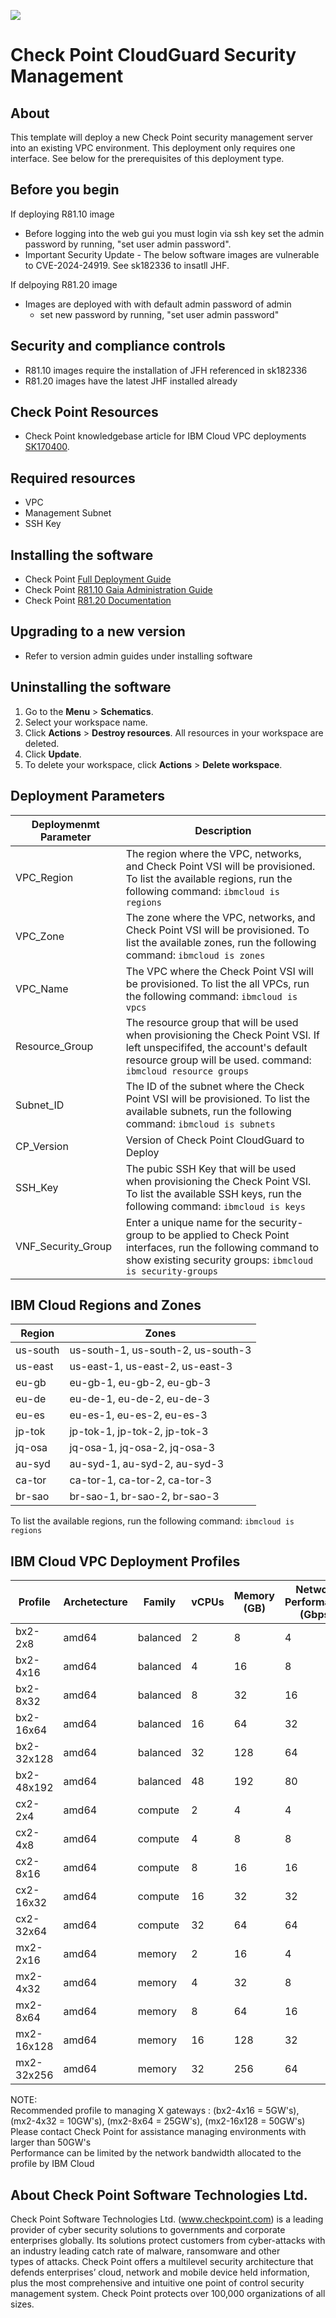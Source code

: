 ![](https://github.com/joe-at-cp/checkpoint-iaas-mgmt-ibm-vpc/blob/master/CloudGuard_IaaS.jpg?v=4&s=100)

# Check Point CloudGuard Security Management

## About
This template will deploy a new Check Point security management server into an existing VPC environment. This deployment only requires one interface. See below for the prerequisites of this deployment type.

## Before you begin
If deploying R81.10 image
  - Before logging into the web gui you must login via ssh key set the admin password by running, "set user admin password".
  - Important Security Update - The below software images are vulnerable to CVE-2024-24919. See sk182336 to insatll JHF.

If delpoying R81.20 image
  - Images are deployed with with default admin password of admin
    - set new password by running, "set user admin password"
## Security and compliance controls
 - R81.10 images require the installation of JFH referenced in sk182336
 - R81.20 images have the latest JHF installed already
    
## Check Point Resources
- Check Point knowledgebase article for IBM Cloud VPC deployments [SK170400](https://supportcenter.checkpoint.com/supportcenter/portal?eventSubmit_doGoviewsolutiondetails=&solutionid=sk170400&partition=Basic&product=Security).

## Required resources
- VPC
- Management Subnet
- SSH Key

## Installing the software
- Check Point [Full Deployment Guide](https://supportcenter.checkpoint.com/supportcenter/portal?action=portlets.DCFileAction&eventSubmit_doGetdcdetails=&fileid=112069)
- Check Point [R81.10 Gaia Administration Guide](https://sc1.checkpoint.com/documents/R81.10/WebAdminGuides/EN/CP_R81.10_Gaia_AdminGuide/Topics-GAG/Getting_Started.htm?tocpath=_____6)
- Check Point [R81.20 Documentation](https://support.checkpoint.com/results/sk/sk173903)

## Upgrading to a new version
- Refer to version admin  guides under installing software

## Uninstalling the software

1. Go to the **Menu** > **Schematics**.
2. Select your workspace name. 
3. Click **Actions** > **Destroy resources**. All resources in your workspace are deleted.
4. Click **Update**.
5. To delete your workspace, click **Actions** > **Delete workspace**.

## Deployment Parameters
| Deploymenmt Parameter | Description |
|-----------------------|-------------|
| VPC_Region | The region where the VPC, networks, and Check Point VSI will be provisioned. To list the available regions, run  the following command: ```ibmcloud is regions```|
| VPC_Zone   | The zone where the VPC, networks, and Check Point VSI will be provisioned. To list the available zones, run  the following command: ```ibmcloud is zones```|
| VPC_Name  | The VPC where the Check Point VSI will be provisioned. To list the all VPCs, run  the following command: ```ibmcloud is vpcs```|
| Resource_Group | The resource group that will be used when provisioning the Check Point VSI. If left unspecififed, the account's default resource group will be used. command: ```ibmcloud resource groups``` |
| Subnet_ID  | The ID of the subnet where the Check Point  VSI will be provisioned.  To list the available subnets, run  the following command: ```ibmcloud is subnets```|
| CP_Version | Version of Check Point CloudGuard to Deploy |
| SSH_Key       | The pubic SSH Key that will be used when provisioning the Check Point  VSI. To list the available SSH keys, run  the following command: ```ibmcloud is keys``` |
| VNF_Security_Group | Enter a unique name for the security-group to be applied to Check Point interfaces, run the following command to show existing security groups: ```ibmcloud is security-groups```  |


## IBM Cloud Regions and Zones
| Region | Zones |
|--------|-------|
| us-south | us-south-1, us-south-2, us-south-3 |
| us-east  | us-east-1, us-east-2, us-east-3 |
| eu-gb    | eu-gb-1, eu-gb-2, eu-gb-3 |
| eu-de    | eu-de-1, eu-de-2, eu-de-3 |
| eu-es    | eu-es-1, eu-es-2, eu-es-3 |
| jp-tok   | jp-tok-1, jp-tok-2, jp-tok-3 |
| jq-osa   | jq-osa-1, jq-osa-2, jq-osa-3 |
| au-syd   | au-syd-1, au-syd-2, au-syd-3 |
| ca-tor   | ca-tor-1, ca-tor-2, ca-tor-3 |
| br-sao   | br-sao-1, br-sao-2, br-sao-3 |

To list the available regions, run the following command: ```ibmcloud is regions```
 
## IBM Cloud VPC Deployment Profiles
| Profile   | Archetecture | Family     | vCPUs | Memory (GB) | Network Performance (Gbps)|       
|-----------|--------------|------------|-------|-------------|---------------------------|
|bx2-2x8    |     amd64    |   balanced |  2    |   8         |  4   |
|bx2-4x16   |     amd64    |   balanced |  4    |   16        |  8   |
|bx2-8x32   |     amd64    |   balanced |  8    |   32        |  16  |
|bx2-16x64  |     amd64    |   balanced |  16   |   64        |  32  | 
|bx2-32x128 |     amd64    |   balanced |  32   |   128       |  64  |
|bx2-48x192 |     amd64    |   balanced |  48   |   192       |  80  |
|cx2-2x4    |     amd64    |   compute  |  2    |   4         |  4   |
|cx2-4x8    |     amd64    |   compute  |  4    |   8         |  8   | 
|cx2-8x16   |     amd64    |   compute  |  8    |   16        |  16  | 
|cx2-16x32  |     amd64    |   compute  |  16   |   32        |  32  |
|cx2-32x64  |     amd64    |   compute  |  32   |   64        |  64  | 
|mx2-2x16   |     amd64    |   memory   |  2    |   16        |  4   |   
|mx2-4x32   |     amd64    |   memory   |  4    |   32        |  8   |
|mx2-8x64   |     amd64    |   memory   |  8    |   64        |  16  |  
|mx2-16x128 |     amd64    |   memory   |  16   |   128       |  32  |  
|mx2-32x256 |     amd64    |   memory   |  32   |   256       |  64  |  

NOTE: <br>
Recommended profile to managing X gateways : (bx2-4x16 = 5GW's), (mx2-4x32 = 10GW's), (mx2-8x64 = 25GW's), (mx2-16x128 = 50GW's) <br>
Please contact Check Point for assistance managing environments with larger than 50GW's <br>
Performance can be limited by the network bandwidth allocated to the profile by IBM Cloud <br>

## About Check Point Software Technologies Ltd.
Check Point Software Technologies Ltd. (www.checkpoint.com) is a leading provider of cyber security solutions to governments and corporate <br> 
enterprises globally. Its solutions protect customers from cyber-attacks with an industry leading catch rate of malware, ransomware and other <br>
types of attacks. Check Point offers a multilevel security architecture that defends enterprises’ cloud, network and mobile device held information, <br>
plus the most comprehensive and intuitive one point of control security management system. Check Point protects over 100,000 organizations of all sizes. <br>
